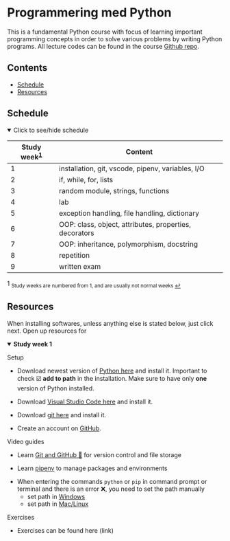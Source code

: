 # Programmering med Python
This is a fundamental Python course with focus of learning important programming concepts in order to solve various problems by writing Python programs. All lecture codes can be found in the course [Github repo][ghr].

[ghr]: https://github.com/kokchun/Programmering-med-Python

## Contents
  - [Schedule](#schedule)
  - [Resources](#resources)

## Schedule

<details open>
  
<summary id="schedule">Click to see/hide schedule</summary>

| Study week<sup>[1](#fn1)</sup> | Content                                                |
| ------------------------------ | ------------------------------------------------------ |
| 1                              | installation, git, vscode, pipenv, variables, I/O      |
| 2                              | if, while, for, lists                                  |
| 3                              | random module, strings, functions                      |
| 4                              | lab                                                    |
| 5                              | exception handling, file handling, dictionary          |
| 6                              | OOP: class, object, attributes, properties, decorators |
| 7                              | OOP: inheritance, polymorphism, docstring              |
| 8                              | repetition                                             |
| 9                              | written exam                                           |
<a id="fn1">1 </a> <sub>Study weeks are numbered from 1, and are usually not normal weeks [↩](#schedule)</sub>

</details>


## Resources
When installing softwares, unless anything else is stated below, just click next. Open up resources for 

<details open>

<summary><b>Study week 1</b></summary>

Setup

- Download newest version of [Python here][pyt] and install it. Important to check :ballot_box_with_check: **add to path** in the installation. Make sure to have only **one** version of Python installed.

[pyt]: https://www.python.org/downloads/

- Download [Visual Studio Code here][vscode] and install it. 

[vscode]: https://code.visualstudio.com/

- Download [git here][git] and install it. 

[git]: https://git-scm.com/

- Create an account on [GitHub][github]. 

[github]: https://github.com/

Video guides
- Learn [Git and GitHub :link:][git_tutorial] for version control and file storage

[git_tutorial]: https://www.youtube.com/watch?v=USjZcfj8yxE

- Learn [pipenv][pipenv] to manage packages and environments

[pipenv]: https://www.youtube.com/watch?v=6Qmnh5C4Pmo

- When entering the commands `python` or `pip` in command prompt or terminal and there is an error :x:, you need to set the path manually
  - set path in [Windows][windows_path]
  - set path in [Mac/Linux][mac_path]

[windows_path]: https://www.youtube.com/watch?v=dj5oOPaeIqI 
[mac_path]: https://www.youtube.com/watch?v=PUIE7CPANfo

Exercises
- Exercises can be found here (link)




</details>